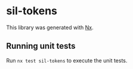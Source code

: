 # sil-tokens

This library was generated with [Nx](https://nx.dev).

## Running unit tests

Run `nx test sil-tokens` to execute the unit tests.

